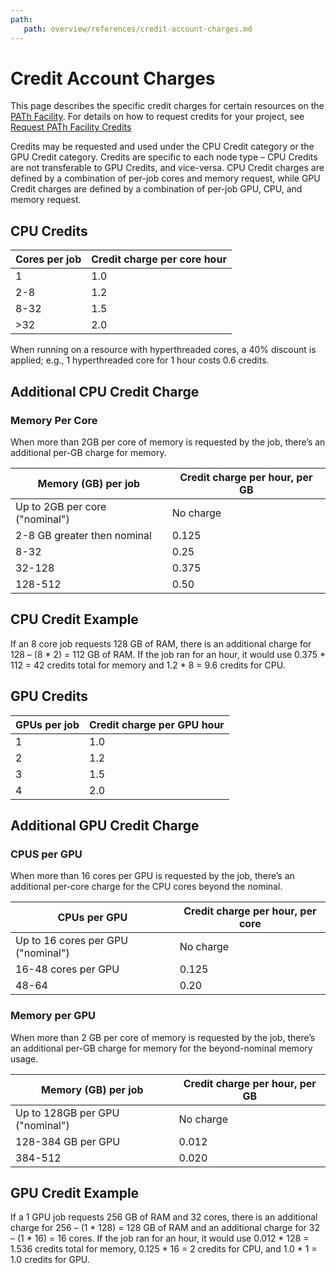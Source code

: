```yaml
---
path:
   path: overview/references/credit-account-charges.md
---
```


# Credit Account Charges

This page describes the specific credit charges for certain resources on the 
[PATh Facility](https://path-cc.io/facility/). For details on how to request 
credits for your project, see [Request PATh Facility Credits](../account-setup/request-credits)

Credits may be requested and used under the CPU Credit category or the GPU Credit category. Credits are
specific to each node type – CPU Credits are not transferable to GPU Credits, and vice-versa. CPU Credit charges
are defined by a combination of per-job cores and memory request, while GPU Credit charges are defined by a combination
of per-job GPU, CPU, and memory request.

## CPU Credits

|Cores per job|Credit charge per core hour|
|--- |--- |
|1|1.0|
|2-8|1.2|
|8-32|1.5|
|>32|2.0|


When running on a resource with hyperthreaded cores, a 40% discount is applied;
e.g., 1 hyperthreaded core for 1 hour costs 0.6 credits.


## Additional CPU Credit Charge

### Memory Per Core

When more than 2GB per core of memory is requested by the job,
there’s an additional per-GB charge for memory.

|Memory (GB) per job|Credit charge per hour, per GB|
|--- |--- |
|Up to 2GB per core ("nominal")|No charge|
|2-8 GB greater then nominal|0.125|
|8-32|0.25|
|32-128|0.375|
|128-512|0.50|


## CPU Credit Example

If an 8 core job requests 128 GB of RAM, there is an additional
charge for 128 – (8 * 2) = 112 GB of RAM.  If the job ran for an hour, it would
use 0.375 * 112 = 42 credits total for memory and 1.2 * 8 = 9.6 credits for
CPU.


## GPU Credits

|GPUs per job|Credit charge per GPU hour|
|--- |--- |
|1|1.0|
|2|1.2|
|3|1.5|
|4|2.0|


## Additional GPU Credit Charge

### CPUS per GPU

When more than 16 cores per GPU is requested by the job, there’s an additional
per-core charge for the CPU cores beyond the nominal.

|CPUs per GPU|Credit charge per hour, per core|
|--- |--- |
|Up to 16 cores per GPU ("nominal")|No charge|
|16-48 cores per GPU|0.125|
|48-64|0.20|

### Memory per GPU

When more than 2 GB per core of memory is requested by the job, there’s an additional
per-GB charge for memory for the beyond-nominal memory usage.

|Memory (GB) per job|Credit charge per hour, per GB|
|--- |--- |
|Up to 128GB per GPU ("nominal")|No charge|
|128-384 GB per GPU|0.012|
|384-512|0.020|


## GPU Credit Example

If a 1 GPU job requests 256 GB of RAM and 32 cores, there is an additional
charge for 256 – (1 * 128) = 128 GB of RAM and an additional charge for 32 – (1 * 16) = 16 cores.
If the job ran for an hour, it would use 0.012 * 128 = 1.536 credits total for
memory, 0.125 * 16 = 2 credits for CPU, and 1.0 * 1 = 1.0 credits for GPU.
